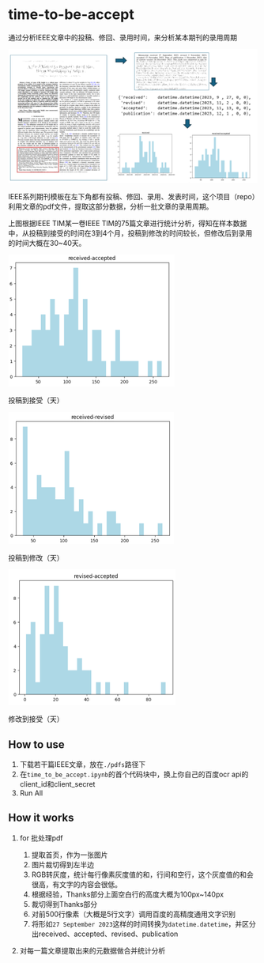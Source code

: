 # time-to-be-accept

通过分析IEEE文章中的投稿、修回、录用时间，来分析某本期刊的录用周期

![image-20240627153226382](./README.assets/image-20240627153226382.png)

IEEE系列期刊模板在左下角都有投稿、修回、录用、发表时间，这个项目（repo）利用文章的pdf文件，提取这部分数据，分析一批文章的录用周期。

上图根据IEEE TIM某一卷IEEE TIM的75篇文章进行统计分析，得知在样本数据中，从投稿到接受的时间在3到4个月，投稿到修改的时间较长，但修改后到录用的时间大概在30~40天。

<img src="./README.assets/image-20240627154546161.png" alt="image-20240627154546161" style="zoom:50%;" />

投稿到接受（天）

<img src="./README.assets/image-20240627154559349.png" alt="image-20240627154559349" style="zoom:50%;" />

投稿到修改（天）

<img src="./README.assets/image-20240627154615824.png" alt="image-20240627154615824" style="zoom:50%;" />

修改到接受（天）

## How to use

1. 下载若干篇IEEE文章，放在`./pdfs`路径下
2. 在`time_to_be_accept.ipynb`的首个代码块中，换上你自己的百度ocr api的client_id和client_secret
3. Run All



## How it works

1. for 批处理pdf

   1. 提取首页，作为一张图片
   2. 图片裁切得到左半边
   3. RGB转灰度，统计每行像素灰度值的和，行间和空行，这个灰度值的和会很高，有文字的内容会很低。
   4. 根据经验，Thanks部分上面空白行的高度大概为100px~140px
   5. 裁切得到Thanks部分
   6. 对前500行像素（大概是5行文字）调用百度的高精度通用文字识别
   7. 将形如`27 September 2023`这样的时间转换为`datetime.datetime`，并区分出received、accepted、revised、publication

2. 对每一篇文章提取出来的元数据做合并统计分析
